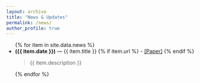 ```yaml
---
layout: archive
title: "News & Updates"
permalink: /news/
author_profile: true
---
```


<ul class="news-container">
  {% for item in site.data.news %}
    <li class="news-item">
      <b>({{ item.date }})</b> — {{ item.title }} 
      {% if item.url %}
        - <a href="{{ item.url }}" target="_blank">[Paper]</a>
      {% endif %}
      <blockquote>{{ item.description }}</blockquote>
    </li>
  {% endfor %}
</ul>


